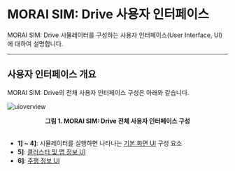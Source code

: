 # MORAI SIM: Drive 사용자 인터페이스
MORAI SIM: Drive 시뮬레이터를 구성하는 사용자 인터페이스(User Interface, UI)에 대하여 설명합니다.

---

## 사용자 인터페이스 개요
MORAI SIM: Drive의 전체 사용자 인터페이스 구성은 아래와 같습니다.

![uioverview](../../img/simdrive-ui-overview.png)
<figcaption><center><b> 그림 1. MORAI SIM: Drive 전체 사용자 인터페이스 구성</b></center></figcaption>

<br>

- **1] ~ 4]**: 시뮬레이터를 실행하면 나타나는 [기본 화면 UI](default.md) 구성 요소
- **5]**: [클러스터 및 맵 정보 UI](clustermap.md)
- **6]**: [주행 정보 UI](driving.md)



